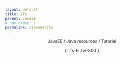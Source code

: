 ```yaml
---
layout: default
title: JTS
parent: JavaEE
# nav_order: 1
permalink: /javaee/jts
---
```

<div align="center" markdown="1">
JavaEE / Java resources / Tutorial

{: .fs-6 .fw-300 }
</div>